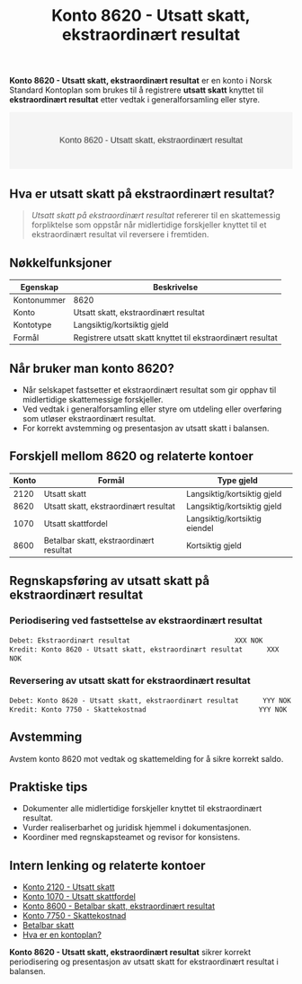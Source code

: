 ﻿---
title: "Konto 8620 - Utsatt skatt, ekstraordinært resultat"
seoTitle: "Konto 8620 | Utsatt skatt ekstraordinært resultat | Kontoplan"
description: "Konto 8620 brukes for utsatt skatt knyttet til ekstraordinært resultat. Lær føring mot konto 2120 og presentasjon i resultatregnskapet."
summary: "Konto 8620 gjelder utsatt skatt på ekstraordinære poster. Kort om føring og presentasjon."
---

**Konto 8620 - Utsatt skatt, ekstraordinært resultat** er en konto i Norsk Standard Kontoplan som brukes til å registrere **utsatt skatt** knyttet til **ekstraordinært resultat** etter vedtak i generalforsamling eller styre.

![Illustrasjon av konto 8620 Utsatt skatt, ekstraordinært resultat](8620-utsatt-skatt-ekstraordinart-resultat-image.svg)

## Hva er utsatt skatt på ekstraordinært resultat?

> *Utsatt skatt på ekstraordinært resultat* refererer til en skattemessig forpliktelse som oppstår når midlertidige forskjeller knyttet til et ekstraordinært resultat vil reversere i fremtiden.

## Nøkkelfunksjoner

| Egenskap      | Beskrivelse                                                      |
|---------------|------------------------------------------------------------------|
| Kontonummer   | 8620                                                             |
| Konto         | Utsatt skatt, ekstraordinært resultat                            |
| Kontotype     | Langsiktig/kortsiktig gjeld                                      |
| Formål        | Registrere utsatt skatt knyttet til ekstraordinært resultat      |

## Når bruker man konto 8620?

* Når selskapet fastsetter et ekstraordinært resultat som gir opphav til midlertidige skattemessige forskjeller.
* Ved vedtak i generalforsamling eller styre om utdeling eller overføring som utløser ekstraordinært resultat.
* For korrekt avstemming og presentasjon av utsatt skatt i balansen.

## Forskjell mellom 8620 og relaterte kontoer

| Konto | Formål                                                      | Type gjeld                    |
|-------|-------------------------------------------------------------|-------------------------------|
| 2120  | Utsatt skatt                                                 | Langsiktig/kortsiktig gjeld   |
| 8620  | Utsatt skatt, ekstraordinært resultat                        | Langsiktig/kortsiktig gjeld   |
| 1070  | Utsatt skattfordel                                          | Langsiktig/kortsiktig eiendel |
| 8600  | Betalbar skatt, ekstraordinært resultat                     | Kortsiktig gjeld             |

## Regnskapsføring av utsatt skatt på ekstraordinært resultat

### Periodisering ved fastsettelse av ekstraordinært resultat

```plaintext
Debet: Ekstraordinært resultat                          XXX NOK
Kredit: Konto 8620 - Utsatt skatt, ekstraordinært resultat      XXX NOK
```

### Reversering av utsatt skatt for ekstraordinært resultat

```plaintext
Debet: Konto 8620 - Utsatt skatt, ekstraordinært resultat      YYY NOK
Kredit: Konto 7750 - Skattekostnad                            YYY NOK
```

## Avstemming

Avstem konto 8620 mot vedtak og skattemelding for å sikre korrekt saldo.

## Praktiske tips

* Dokumenter alle midlertidige forskjeller knyttet til ekstraordinært resultat.
* Vurder realiserbarhet og juridisk hjemmel i dokumentasjonen.
* Koordiner med regnskapsteamet og revisor for konsistens.

## Intern lenking og relaterte kontoer

* [Konto 2120 - Utsatt skatt](/blogs/kontoplan/2120-utsatt-skatt "Konto 2120 - Utsatt skatt")
* [Konto 1070 - Utsatt skattfordel](/blogs/kontoplan/1070-utsatt-skattfordel "Konto 1070 - Utsatt skattfordel")
* [Konto 8600 - Betalbar skatt, ekstraordinært resultat](/blogs/kontoplan/8600-betalbar-skatt-ekstraordinart-resultat "Konto 8600 - Betalbar skatt, ekstraordinært resultat")
* [Konto 7750 - Skattekostnad](/blogs/kontoplan/7750-skattekostnad "Konto 7750 - Skattekostnad")
* [Betalbar skatt](/blogs/regnskap/betalbar-skatt "Betalbar skatt – Komplett guide til beregning og håndtering")
* [Hva er en kontoplan?](/blogs/regnskap/hva-er-kontoplan "Hva er en Kontoplan? Komplett Guide til Kontoplaner i Norsk Regnskap")

**Konto 8620 - Utsatt skatt, ekstraordinært resultat** sikrer korrekt periodisering og presentasjon av utsatt skatt for ekstraordinært resultat i balansen.






